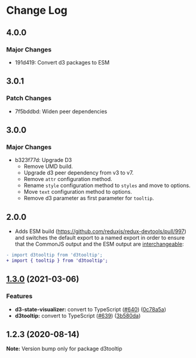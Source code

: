 # Change Log

## 4.0.0

### Major Changes

- 191d419: Convert d3 packages to ESM

## 3.0.1

### Patch Changes

- 7f5bddbd: Widen peer dependencies

## 3.0.0

### Major Changes

- b323f77d: Upgrade D3
  - Remove UMD build.
  - Upgrade d3 peer dependency from v3 to v7.
  - Remove `attr` configuration method.
  - Rename `style` configuration method to `styles` and move to options.
  - Move `text` configuration method to options.
  - Remove d3 parameter as first parameter for `tooltip`.

## 2.0.0

- Adds ESM build (https://github.com/reduxjs/redux-devtools/pull/997) and switches the default export to a named export in order to ensure that the CommonJS output and the ESM output are [interchangeable](https://rollupjs.org/guide/en/#outputexports):

```diff
- import d3tooltip from 'd3tooltip';
+ import { tooltip } from 'd3tooltip';
```

## [1.3.0](https://github.com/reduxjs/redux-devtools/compare/d3tooltip@1.2.3...d3tooltip@1.3.0) (2021-03-06)

### Features

- **d3-state-visualizer:** convert to TypeScript ([#640](https://github.com/reduxjs/redux-devtools/issues/640)) ([0c78a5a](https://github.com/reduxjs/redux-devtools/commit/0c78a5a9a76ee7eff37dcd8e39272d98c03e0869))
- **d3tooltip:** convert to TypeScript ([#639](https://github.com/reduxjs/redux-devtools/issues/639)) ([3b580da](https://github.com/reduxjs/redux-devtools/commit/3b580dad4cb36abc395f9be139b2c3f94e872d87))

## 1.2.3 (2020-08-14)

**Note:** Version bump only for package d3tooltip
